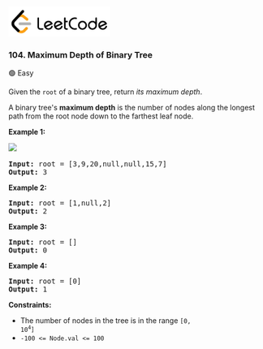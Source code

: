 <a href="https://leetcode.com/problems/maximum-depth-of-binary-tree/">
    <img src="/leetcode-logo.png" style="width:200px" alt="LeetCode"/>
</a>

### 104. Maximum Depth of Binary Tree

:green_circle: Easy

Given the `root` of a binary tree, return _its maximum depth_.

A binary tree's __maximum depth__ is the number of nodes along the longest path
from the root node down to the farthest leaf node.

__Example 1:__

![](https://assets.leetcode.com/uploads/2020/11/26/tmp-tree.jpg)
<pre>
<b>Input:</b> root = [3,9,20,null,null,15,7]
<b>Output:</b> 3
</pre>

__Example 2:__
<pre>
<b>Input:</b> root = [1,null,2]
<b>Output:</b> 2
</pre>

__Example 3:__
<pre>
<b>Input:</b> root = []
<b>Output:</b> 0
</pre>

__Example 4:__
<pre>
<b>Input:</b> root = [0]
<b>Output:</b> 1
</pre>

__Constraints:__

* The number of nodes in the tree is in the
  range <code>[0, 10<sup>4</sup>]</code>
* `-100 <= Node.val <= 100`
